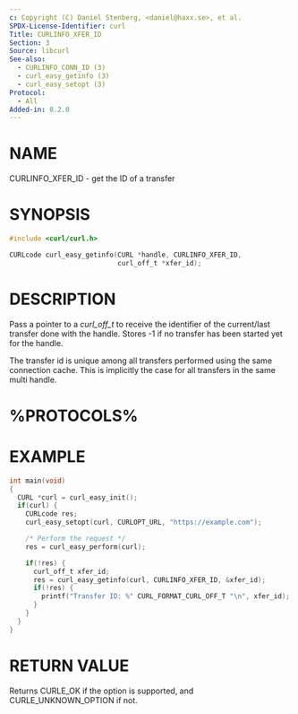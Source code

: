 ```yaml
---
c: Copyright (C) Daniel Stenberg, <daniel@haxx.se>, et al.
SPDX-License-Identifier: curl
Title: CURLINFO_XFER_ID
Section: 3
Source: libcurl
See-also:
  - CURLINFO_CONN_ID (3)
  - curl_easy_getinfo (3)
  - curl_easy_setopt (3)
Protocol:
  - All
Added-in: 8.2.0
---
```


# NAME

CURLINFO_XFER_ID - get the ID of a transfer

# SYNOPSIS

~~~c
#include <curl/curl.h>

CURLcode curl_easy_getinfo(CURL *handle, CURLINFO_XFER_ID,
                           curl_off_t *xfer_id);
~~~

# DESCRIPTION

Pass a pointer to a *curl_off_t* to receive the identifier of the
current/last transfer done with the handle. Stores -1 if no transfer
has been started yet for the handle.

The transfer id is unique among all transfers performed using the same
connection cache. This is implicitly the case for all transfers in the
same multi handle.

# %PROTOCOLS%

# EXAMPLE

~~~c
int main(void)
{
  CURL *curl = curl_easy_init();
  if(curl) {
    CURLcode res;
    curl_easy_setopt(curl, CURLOPT_URL, "https://example.com");

    /* Perform the request */
    res = curl_easy_perform(curl);

    if(!res) {
      curl_off_t xfer_id;
      res = curl_easy_getinfo(curl, CURLINFO_XFER_ID, &xfer_id);
      if(!res) {
        printf("Transfer ID: %" CURL_FORMAT_CURL_OFF_T "\n", xfer_id);
      }
    }
  }
}
~~~

# RETURN VALUE

Returns CURLE_OK if the option is supported, and CURLE_UNKNOWN_OPTION if not.
